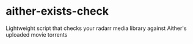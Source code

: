 # aither-exists-check
Lightweight script that checks your radarr media library against Aither's uploaded movie torrents
